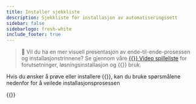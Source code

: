 ```yaml
---
title: Installer sjekkliste
description: Sjekkliste for installasjon av automatiseringssett
sidebar: false
sidebarlogo: fresh-white
include_footer: true
---
```

> 🎥 Vil du ha en mer visuell presentasjon av ende-til-ende-prosessen og installasjonstrinnene? Se gjennom våre <a href='https://www.youtube.com/playlist?list=PLi9EhCY4z99VlRg4j7D1Or6XfXbUcEWZy' target='_blank'>{{<product-name>}} Video spilleliste</a> for forutsetninger, løsningsinstallasjon og {{<product-name>}} bruk.

Hvis du ønsker å prøve eller installere {{<product-name>}}, kan du bruke spørsmålene nedenfor for å veilede installasjonsprosessen

{{<questions name="/get-started/install-checklist.json" completed="Thank you for completing install checklist" showNavigationButtons=false >}}
